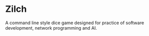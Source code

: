 # Zilch

A command line style dice game designed for practice of software development, network programming and AI.
